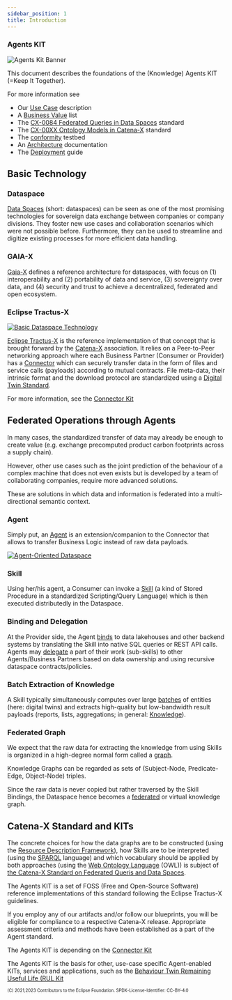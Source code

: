 ```yaml
---
sidebar_position: 1
title: Introduction
---
```

<!--
 * Copyright (c) 2021,2023 T-Systems International GmbH
 * Copyright (c) 2021,2023 Bayerische Motoren Werke Aktiengesellschaft (BMW AG) 
 * Copyright (c) 2021,2023 Mercedes-Benz AG
 * Copyright (c) 2021,2023 ZF Friedrichshafen AG
 * Copyright (c) 2021,2023 SAP SE
 * Copyright (c) 2021,2023 Contributors to the Eclipse Foundation
 *
 * See the NOTICE file(s) distributed with this work for additional
 * information regarding copyright ownership.
 *
 * This documentation and the accompanying materials are made available under the
 * terms of the Creative Commons Attribution 4.0 International License,  which is available at
 * https://creativecommons.org/licenses/by/4.0/legalcode.
 *
 * Unless required by applicable law or agreed to in writing, software
 * distributed under the License is distributed on an "AS IS" BASIS, WITHOUT
 * WARRANTIES OR CONDITIONS OF ANY KIND, either express or implied. See the
 * License for the specific language governing permissions and limitations
 * under the License.
 *
 * SPDX-License-Identifier: CC-BY-4.0
-->
### Agents KIT

![Agents Kit Banner](@site/static/img/knowledge-agents/AgentsKit-icon.png)

This document describes the foundations of the (Knowledge) Agents KIT (=Keep It Together).

For more information see

* Our [Use Case](usecase) description
* A [Business Value](value) list
* The [CX-0084 Federated Queries in Data Spaces](https://github.com/catenax-ng/product-catena-x-standardization/blob/CX-0084-FederatedQueriesInDataSpaces/standards/CX-0084-FederatedQueriesInDataSpaces/1.0.0/CX-0084-FederatedQueriesInDataSpaces-v1.0.0.md) standard
* The [CX-00XX Ontology Models in Catena-X](https://github.com/catenax-ng/product-knowledge/blob/feature/ART3-382-documentation/docs/adoption-view/CX-00XX-Ontology%20Models%20in%20Catena-X_v1.0.0.md) standard
* The [conformity](testbed) testbed
* An [Architecture](../development-view/architecture) documentation
* The [Deployment](../operation-view/deployment) guide

## Basic Technology

### Dataspace

[Data Spaces](https://en.wikipedia.org/wiki/Dataspaces) (short: dataspaces) can be seen as one of the most promising technologies for sovereign data exchange between companies or company divisions.
They foster new use cases and collaboration scenarios which were not possible before.
Furthermore, they can be used to streamline and digitize existing processes for more efficient data handling.

### GAIA-X

[Gaia-X](https://gaia-x.eu/what-is-gaia-x/deliverables/data-spaces/) defines a reference architecture for dataspaces, with focus on (1) interoperability and (2) portability of data and service, (3) sovereignty over data, and (4) security and trust to achieve a decentralized, federated and open ecosystem.

### Eclipse Tractus-X

[![Basic Dataspace Technology](/img/knowledge-agents/dataspace_small.png)](/img/knowledge-agents/dataspace.png)

[Eclipse Tractus-X](https://eclipse-tractusx.github.io/) is the reference implementation of that concept that is brought forward by the [Catena-X](http://catena-x.net) association.
It relies on a Peer-to-Peer networking approach where each Business Partner (Consumer or Provider) has a [Connector](https://github.com/eclipse-edc/Connector) which can securely transfer data in the form of files and service calls (payloads) according to mutual contracts. File meta-data, their intrinsic format and the download protocol are standardized using a [Digital Twin Standard](https://industrialdigitaltwin.org/).

For more information, see the [Connector Kit](https://eclipse-tractusx.github.io/docs/category/connector-kit)

## Federated Operations through Agents

In many cases, the standardized transfer of data may already be enough to create value (e.g. exchange precomputed product carbon footprints across a supply chain).

However, other use cases such as the joint prediction of the behaviour of a complex machine that does not even exists but is developed by a team of collaborating companies, require more advanced solutions.

These are solutions in which data and information is federated into a multi-directional semantic context.

### Agent

Simply put, an [Agent](https://en.wikipedia.org/wiki/Software_agent) is an extension/companion to the Connector that allows to transfer Business Logic instead of raw data payloads.

[![Agent-Oriented Dataspace](/img/knowledge-agents/dataspace_agent_small.png)](/img/knowledge-agents/dataspace_agent.png)

### Skill

Using her/his agent, a Consumer can invoke a [Skill](https://en.wikipedia.org/wiki/Amazon_Alexa) (a kind of Stored Procedure in a standardized Scripting/Query Language) which is then executed
distributedly in the Dataspace.

### Binding and Delegation

At the Provider side, the Agent [binds](https://en.wikipedia.org/wiki/Data_binding) to data lakehouses and other backend systems by translating the Skill into native SQL queries or REST API calls.
Agents may [delegate](https://en.wikipedia.org/wiki/Delegation_(computing)) a part of their work (sub-skills) to other Agents/Business Partners based on data ownership and using recursive dataspace contracts/policies.

### Batch Extraction of Knowledge

A Skill typically simultaneously computes over large [batches](https://en.wikipedia.org/wiki/Batch_processing) of entities (here: digital twins) and extracts high-quality but low-bandwidth result payloads (reports, lists, aggregations; in general: [Knowledge](https://en.wikipedia.org/wiki/Knowledge_extraction)).

### Federated Graph

We expect that the raw data for extracting the knowledge from using Skills is organized in a high-degree normal form called a [graph](https://en.wikipedia.org/wiki/Knowledge_graph).

Knowledge Graphs can be regarded as sets of (Subject-Node, Predicate-Edge, Object-Node) triples.

Since the raw data is never copied but rather traversed by the Skill Bindings, the Dataspace hence becomes a [federated](https://en.wikipedia.org/wiki/Federated_database_system) or virtual knowledge graph.

## Catena-X Standard and KITs

The concrete choices for how the data graphs are to be constructed (using the [Resource Description Framework](https://www.w3.org/RDF/)), how Skills are to be interpreted (using the [SPARQL](https://www.w3.org/TR/sparql11-query/) language) and which vocabulary should be applied by both approaches (using the [Web Ontology Language](https://www.w3.org/OWL/) (OWL)) is subject of [the Catena-X Standard on Federated Queris and Data Spaces](https://github.com/catenax-ng/product-catena-x-standardization/blob/CX-0084-FederatedQueriesInDataSpaces/standards/CX-0084-FederatedQueriesInDataSpaces/1.0.0/CX-0084-FederatedQueriesInDataSpaces-v1.0.0.md).

The Agents KIT is a set of FOSS (Free and Open-Source Software) reference implementations of this standard following the Eclipse Tractus-X guidelines.

If you employ any of our artifacts and/or follow our blueprints, you will be eligible for compliance to a respective Catena-X release. Appropriate assessment criteria and methods have been established as a part of the Agent standard.

The Agents KIT is depending on the [Connector Kit](https://eclipse-tractusx.github.io/docs/category/connector-kit)

The Agents KIT is the basis for other, use-case specific Agent-enabled KITs, services and applications, such as the [Behaviour Twin Remaining Useful Life (RUL Kit](/docs-kits/kits/Behaviour%20Twin%20RuL%20Kit/Adoption%20View%20Remaining%20Useful%20Life%20Kit)

<sub><sup>(C) 2021,2023 Contributors to the Eclipse Foundation. SPDX-License-Identifier: CC-BY-4.0</sup></sub>

